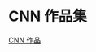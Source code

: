# CNN 作品集
<a href="https://hackmd.io/@fOQQfqWXTOal9T-zit8ylg/rkwz0-rpc" target ="_blank">CNN 作品</a>
